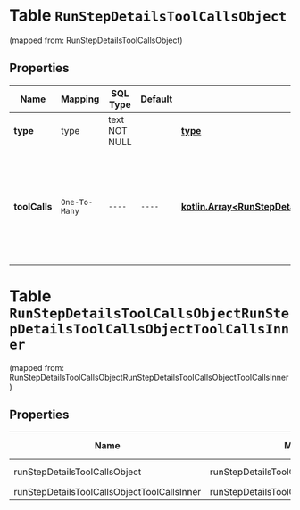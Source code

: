 
# Table `RunStepDetailsToolCallsObject`
(mapped from: RunStepDetailsToolCallsObject)

## Properties
Name | Mapping | SQL Type | Default | Type | Description | Notes
---- | ------- | -------- | ------- | ---- | ----------- | -----
**type** | type | text NOT NULL |  | [**type**](#Type) | Always &#x60;tool_calls&#x60;. | 
**toolCalls** | `One-To-Many` | `----` | `----`  | [**kotlin.Array&lt;RunStepDetailsToolCallsObjectToolCallsInner&gt;**](RunStepDetailsToolCallsObjectToolCallsInner.md) | An array of tool calls the run step was involved in. These can be associated with one of three types of tools: &#x60;code_interpreter&#x60;, &#x60;retrieval&#x60;, or &#x60;function&#x60;.  | 



# **Table `RunStepDetailsToolCallsObjectRunStepDetailsToolCallsObjectToolCallsInner`**
(mapped from: RunStepDetailsToolCallsObjectRunStepDetailsToolCallsObjectToolCallsInner)

## Properties
Name | Mapping | SQL Type | Default | Type | Description | Notes
---- | ------- | -------- | ------- | ---- | ----------- | -----
runStepDetailsToolCallsObject | runStepDetailsToolCallsObject | long | | kotlin.Long | Primary Key | *one*
runStepDetailsToolCallsObjectToolCallsInner | runStepDetailsToolCallsObjectToolCallsInner | long | | kotlin.Long | Foreign Key | *many*



